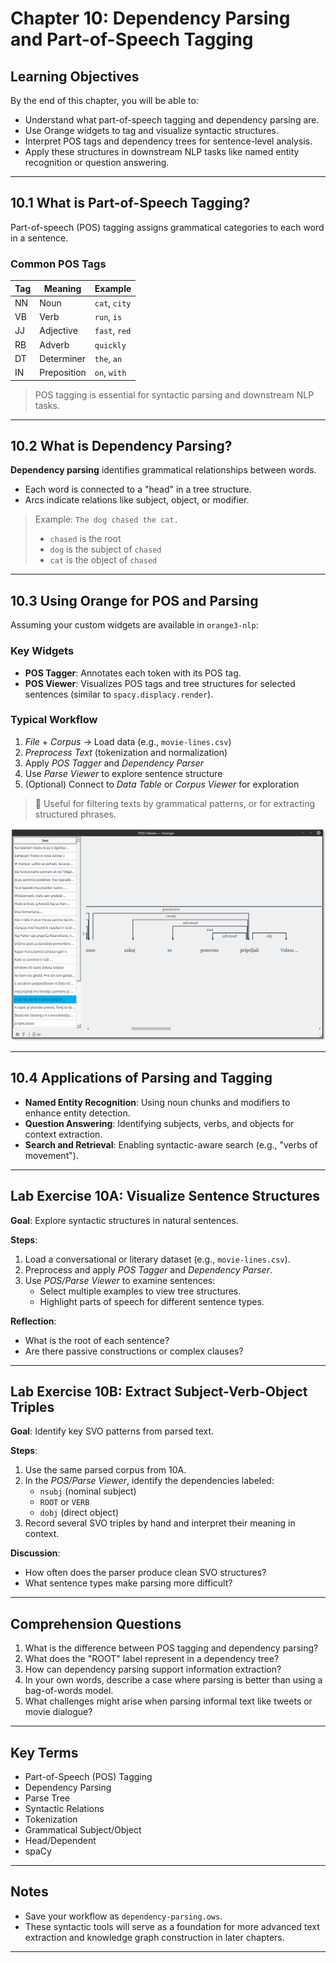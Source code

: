 # Chapter 10: Dependency Parsing and Part-of-Speech Tagging

## Learning Objectives

By the end of this chapter, you will be able to:

- Understand what part-of-speech tagging and dependency parsing are.
- Use Orange widgets to tag and visualize syntactic structures.
- Interpret POS tags and dependency trees for sentence-level analysis.
- Apply these structures in downstream NLP tasks like named entity recognition or question answering.

---

## 10.1 What is Part-of-Speech Tagging?

Part-of-speech (POS) tagging assigns grammatical categories to each word in a sentence.

### Common POS Tags

| Tag | Meaning       | Example        |
|-----|---------------|----------------|
| NN  | Noun          | `cat`, `city`  |
| VB  | Verb          | `run`, `is`    |
| JJ  | Adjective     | `fast`, `red`  |
| RB  | Adverb        | `quickly`      |
| DT  | Determiner    | `the`, `an`    |
| IN  | Preposition   | `on`, `with`   |

> POS tagging is essential for syntactic parsing and downstream NLP tasks.

---

## 10.2 What is Dependency Parsing?

**Dependency parsing** identifies grammatical relationships between words.

- Each word is connected to a "head" in a tree structure.
- Arcs indicate relations like subject, object, or modifier.

> Example:
> `The dog chased the cat.`
> - `chased` is the root
> - `dog` is the subject of `chased`
> - `cat` is the object of `chased`

---

## 10.3 Using Orange for POS and Parsing

Assuming your custom widgets are available in `orange3-nlp`:

### Key Widgets

- **POS Tagger**: Annotates each token with its POS tag.
- **POS Viewer**: Visualizes POS tags and tree structures for selected sentences (similar to `spacy.displacy.render`).

### Typical Workflow

1. *File* + *Corpus* → Load data (e.g., `movie-lines.csv`)
2. *Preprocess Text* (tokenization and normalization)
3. Apply *POS Tagger* and *Dependency Parser*
4. Use *Parse Viewer* to explore sentence structure
5. (Optional) Connect to *Data Table* or *Corpus Viewer* for exploration

> 🧠 Useful for filtering texts by grammatical patterns, or for extracting structured phrases.

![Figure X. Part of Speech Viewer with parsed Slovenian text.](imgs/10-3c%20POS%20Viewer.png)

---

## 10.4 Applications of Parsing and Tagging

- **Named Entity Recognition**: Using noun chunks and modifiers to enhance entity detection.
- **Question Answering**: Identifying subjects, verbs, and objects for context extraction.
- **Search and Retrieval**: Enabling syntactic-aware search (e.g., "verbs of movement").

---

## Lab Exercise 10A: Visualize Sentence Structures

**Goal**: Explore syntactic structures in natural sentences.

**Steps**:

1. Load a conversational or literary dataset (e.g., `movie-lines.csv`).
2. Preprocess and apply *POS Tagger* and *Dependency Parser*.
3. Use *POS/Parse Viewer* to examine sentences:
   - Select multiple examples to view tree structures.
   - Highlight parts of speech for different sentence types.

**Reflection**:
- What is the root of each sentence?
- Are there passive constructions or complex clauses?

---

## Lab Exercise 10B: Extract Subject-Verb-Object Triples

**Goal**: Identify key SVO patterns from parsed text.

**Steps**:

1. Use the same parsed corpus from 10A.
2. In the *POS/Parse Viewer*, identify the dependencies labeled:
   - `nsubj` (nominal subject)
   - `ROOT` or `VERB`
   - `dobj` (direct object)
3. Record several SVO triples by hand and interpret their meaning in context.

**Discussion**:
- How often does the parser produce clean SVO structures?
- What sentence types make parsing more difficult?

---

## Comprehension Questions

1. What is the difference between POS tagging and dependency parsing?
2. What does the "ROOT" label represent in a dependency tree?
3. How can dependency parsing support information extraction?
4. In your own words, describe a case where parsing is better than using a bag-of-words model.
5. What challenges might arise when parsing informal text like tweets or movie dialogue?

---

## Key Terms

- Part-of-Speech (POS) Tagging
- Dependency Parsing
- Parse Tree
- Syntactic Relations
- Tokenization
- Grammatical Subject/Object
- Head/Dependent
- spaCy

---

## Notes

- Save your workflow as `dependency-parsing.ows`.
- These syntactic tools will serve as a foundation for more advanced text extraction and knowledge graph construction in later chapters.

---

